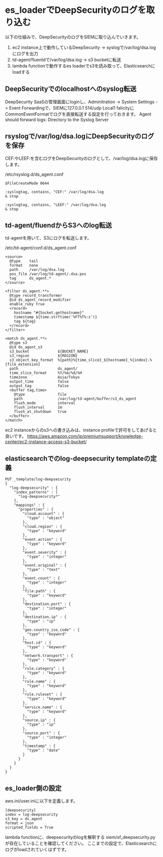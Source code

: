 # es_loaderでDeepSecurityのログを取り込む

以下の仕組みで、DeepSecurityのログをSIEMに取り込んでいきます。

1. ec2 instance上で動作しているDeepSecurity → syslogで/var/log/dsa.logにログを出力
2. td-agent/fluentdで/var/log/dsa.log → s3 bucketに転送
3. lambda functionで動作するes loaderでs3を読み取って、Elasticsearchにloadする

## DeepSecurityでのlocalhostへのsyslog転送

DeepSecurity SaaSの管理画面にloginし、Adminitration -> System Settings -> Event Forwardingで、SIEMに127.0.0.1 514/udp Local1 falicityにCommonEventFormatでログを直接転送する設定を行っておきます。
Agent should forward logs: Directory to the Syslog Server

## rsyslogで/var/log/dsa.logにDeepSecurityのログを保存
CEF:やLEEF:を含むログをDeepSecurityのログとして、/var/log/dsa.logに保存します。

/etc/rsyslog.d/ds_agent.conf
```
$FileCreateMode 0644

:syslogtag, contains, "CEF:" /var/log/dsa.log
& stop

:syslogtag, contains, "LEEF:" /var/log/dsa.log
& stop
```

## td-agent/fluendからS3へのlog転送

td-agentを用いて、S3にログを転送します。

/etc/td-agent/conf.d/ds_agent.conf
```
<source>
  @type    tail
  format   none
  path     /var/log/dsa.log
  pos_file /var/log/td-agent/.dsa.pos
  tag      ds_agent.*
</source>

<filter ds_agent.**>
  @type record_transformer
  @id ds_agent_record_modifier
  enable_ruby true
  <record>
    hostname "#{Socket.gethostname}"
    timestamp ${time.strftime('%FT%T%:z')}
    tag ${tag}
  </record>
</filter>

<match ds_agent.**>
  @type s3
  @id ds_agent_s3
  s3_bucket             ${BUCKET_NAME}
  s3_region             ${REGION}
  s3_object_key_format  %{path}%{time_slice}_${hostname}_%{index}.%{file_extension}
  path                  ds_agent/
  time_slice_format     %Y/%m/%d/%H
  timezone              Asia/Tokyo
  output_time           false
  output_tag            false
  <buffer tag,time>
    @type               file
    path                /var/log/td-agent/buffer/s3_ds_agent
    flush_mode          interval
    flush_interval      1m
    flush_at_shutdown   true
  </buffer>
</match>
```

ec2 instanceからのs3への書き込みは、instance profileで許可をしてあげると良いです。
https://aws.amazon.com/jp/premiumsupport/knowledge-center/ec2-instance-access-s3-bucket/

## elasticsearchでのlog-deepsecurity templateの定義

```
PUT _template/log-deepsecurity
{
  "log-deepsecurity" : {
    "index_patterns" : [
      "log-deepsecurity*"
    ],
    "mappings" : {
      "properties" : {
        "cloud.account" : {
          "type" : "object"
        },
        "cloud.region" : {
          "type" : "keyword"
        },
        "event.action" : {
          "type" : "keyword"
        },
        "event.severity" : {
          "type" : "integer"
        },
        "event.original" : {
          "type" : "text"
        },
        "event.count" : {
          "type" : "integer"
        },
        "file.path" : {
          "type" : "keyword"
        },
        "destination.port" : {
          "type" : "integer"
        },
        "destination.ip" : {
          "type" : "ip"
        },
        "geo.country_iso_code" : {
          "type" : "keyword"
        },
        "host.id" : {
          "type" : "keyword"
        },
        "network.transport" : {
          "type" : "keyword"
        },
        "rule.category" : {
          "type" : "keyword"
        },
        "rule.name" : {
          "type" : "keyword"
        },
        "rule.ruleset" : {
          "type" : "keyword"
        },
        "service.name" : {
          "type" : "keyword"
        },
        "source.ip" : {
          "type" : "ip"
        },
        "source.port" : {
          "type" : "integer"
        },
        "timestamp" : {
          "type" : "date"
        }
      }
    }
  }
}
```

## es_loader側の設定

aws.ini/user.iniに以下を定義します。
```
[deepsecurity]
index = log-deepsecurity
s3_key = ds_agent
format = json
scripted_fields = True
```

lambda functionに、deepsecurityのlogを解釈する siem/sf_deepsecurity.py が存在していることを確認してください。
ここまでの設定で、Elasticsearchにログがloadされていくはずです。


